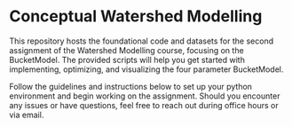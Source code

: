 # Conceptual Watershed Modelling
This repository hosts the foundational code and datasets for the second assignment of the Watershed Modelling course, focusing on the BucketModel. The provided scripts will help you get started with implementing, optimizing, and visualizing the four parameter BucketModel.

Follow the guidelines and instructions below to set up your python environment and begin working on the assignment. Should you encounter any issues or have questions, feel free to reach out during office hours or via email.


